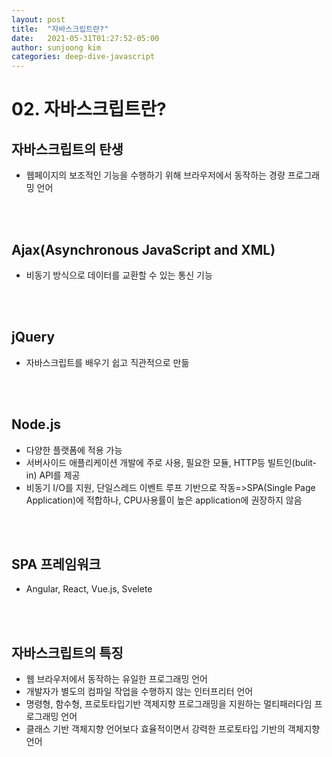 ```yaml
---
layout: post
title:  "자바스크립트란?"
date:   2021-05-31T01:27:52-05:00
author: sunjoong kim
categories: deep-dive-javascript
---
```


# 02. 자바스크립트란?

## 자바스크립트의 탄생
- 웹페이지의 보조적인 기능을 수행하기 위해 브라우저에서 동작하는 경량 프로그래밍 언어
<br> 
<br>

## Ajax(Asynchronous JavaScript and XML)
- 비동기 방식으로 데이터를 교환할 수 있는 통신 기능
<br>
<br>

## jQuery
- 자바스크립트를 배우기 쉽고 직관적으로 만듦
<br>
<br>

## Node.js
- 다양한 플랫폼에 적용 가능
- 서버사이드 애플리케이션 개발에 주로 사용, 필요한 모듈, HTTP등 빌트인(bulit-in) API를 제공
- 비동기 I/O를 지원, 단일스레드 이벤트 루프 기반으로 작동=>SPA(Single Page Application)에 적합하나, CPU사용률이 높은 application에 권장하지 않음
<br>
<br>

## SPA 프레임워크
- Angular, React, Vue.js, Svelete
<br>
<br>

## 자바스크립트의 특징
- 웹 브라우저에서 동작하는 유일한 프로그래밍 언어
- 개발자가 별도의 컴파일 작업을 수행하지 않는 인터프리터 언어
- 명령형, 함수형, 프로토타입기반 객제지향 프로그래밍을 지원하는 멀티패러다임 프로그래밍 언어
- 클래스 기반 객체지향 언어보다 효율적이면서 강력한 프로토타입 기반의 객체지향 언어



